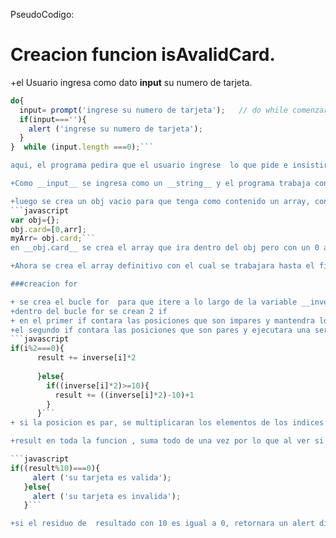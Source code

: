 PseudoCodigo:
# Creacion funcion isAvalidCard.

+el Usuario ingresa como dato __input__ su numero de tarjeta.
```javascript
do{
  input= prompt('ingrese su numero de tarjeta');   // do while comenzara a pedir el dato al usuario hasta que este lo ingrese.
  if(input===''){
    alert ('ingrese su numero de tarjeta');
  }
}  while (input.length ===0);```

aqui, el programa pedira que el usuario ingrese  lo que pide e insistira si el usuario no entrega nada.

+Como __input__ se ingresa como un __string__ y el programa trabaja con números enteros y no con strings, se procede a convertir el string en solo una cadena de numeros con el metodo __ParseInt__ y se guarda en una nueva variable  (var arr = parseInt(input);)

+luego se crea un obj vacio para que tenga como contenido un array, con el cual se trabaja despues.
```javascript
var obj={};   
obj.card=[0,arr];          
myArr= obj.card;```
en __obj.card__ se crea el array que ira dentro del obj pero con un 0 acompañando al conjunto de numeros del input. Asi el array comenzaria desde la posicion 1 y no desde la posicion 0.

+Ahora se crea el array definitivo con el cual se trabajara hasta el final del codigo. se crea la variable __var inverse__ el cual contendra la var myArr pero al reves con el metodo .reverse(). 

###creacion for

+ se crea el bucle for  para que itere a lo largo de la variable __inverse__ 
+dentro del bucle for se crean 2 if
+ en el primer if contara las posiciones que son impares y mantendra los numeros de esas posiciones.
+el segundo if contara las posiciones que son pares y ejecutara una serie de instrucciones:
```javascript
if(i%2===0){
      result += inverse[i]*2
     
      }else{
        if((inverse[i]*2)>=10){
          result += ((inverse[i]*2)-10)+1
        }
      }```
+ si la posicion es par, se multiplicaran los elementos de los indices por 2. si el resultado de esas multiplicaciones es mayor a 10, el resultado se sumara sus dos cifras. si no es menor a 10 mantiene el resultado.

+result en toda la funcion , suma todo de una vez por lo que al ver si la tarjeta es valida:

```javascript
if((result%10)===0){
     alert ('su tarjeta es valida');
   }else{
     alert ('su tarjeta es invalida');
   }```

+si el residuo de  resultado con 10 es igual a 0, retornara un alert diciendo que la tarjeta es valida, si no, retornara un alert que dira que la tarjeta es invalida.